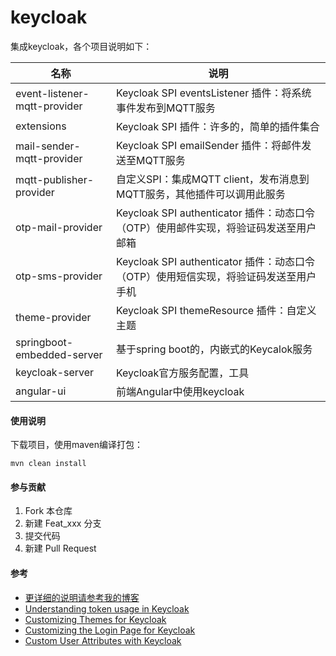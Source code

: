 # keycloak

集成keycloak，各个项目说明如下：

| 名称                         | 说明                                                                                 |
| ---------------------------- | ------------------------------------------------------------------------------------ |
| event-listener-mqtt-provider | Keycloak SPI eventsListener 插件：将系统事件发布到MQTT服务                           |
| extensions                   | Keycloak SPI 插件：许多的，简单的插件集合                                            |
| mail-sender-mqtt-provider    | Keycloak SPI emailSender 插件：将邮件发送至MQTT服务                                  |
| mqtt-publisher-provider      | 自定义SPI：集成MQTT client，发布消息到MQTT服务，其他插件可以调用此服务               |
| otp-mail-provider            | Keycloak SPI authenticator 插件：动态口令（OTP）使用邮件实现，将验证码发送至用户邮箱 |
| otp-sms-provider             | Keycloak SPI authenticator 插件：动态口令（OTP）使用短信实现，将验证码发送至用户手机 |
| theme-provider               | Keycloak SPI themeResource 插件：自定义主题                                          |
| springboot-embedded-server   | 基于spring boot的，内嵌式的Keycalok服务                                              |
| keycloak-server              | Keycloak官方服务配置，工具                                                           |
| angular-ui                   | 前端Angular中使用keycloak                                                            |

#### 使用说明

下载项目，使用maven编译打包：

```
mvn clean install
```

#### 参与贡献

1.  Fork 本仓库
2.  新建 Feat_xxx 分支
3.  提交代码
4.  新建 Pull Request


#### 参考
- [更详细的说明请参考我的博客](https://blog.csdn.net/i_mouse)
- [Understanding token usage in Keycloak](https://www.janua.fr/understanding-token-usage-in-keycloak/#:~:text=Offline%20tokens%20can%20have%20very%20long%20living%20period,the%20offline%20token%20for%20a%20refresh%20token%20action.)
- [Customizing Themes for Keycloak](https://www.baeldung.com/spring-keycloak-custom-themes)
- [Customizing the Login Page for Keycloak](https://www.baeldung.com/keycloak-custom-login-page)
- [Custom User Attributes with Keycloak](https://www.baeldung.com/keycloak-custom-user-attributes)
